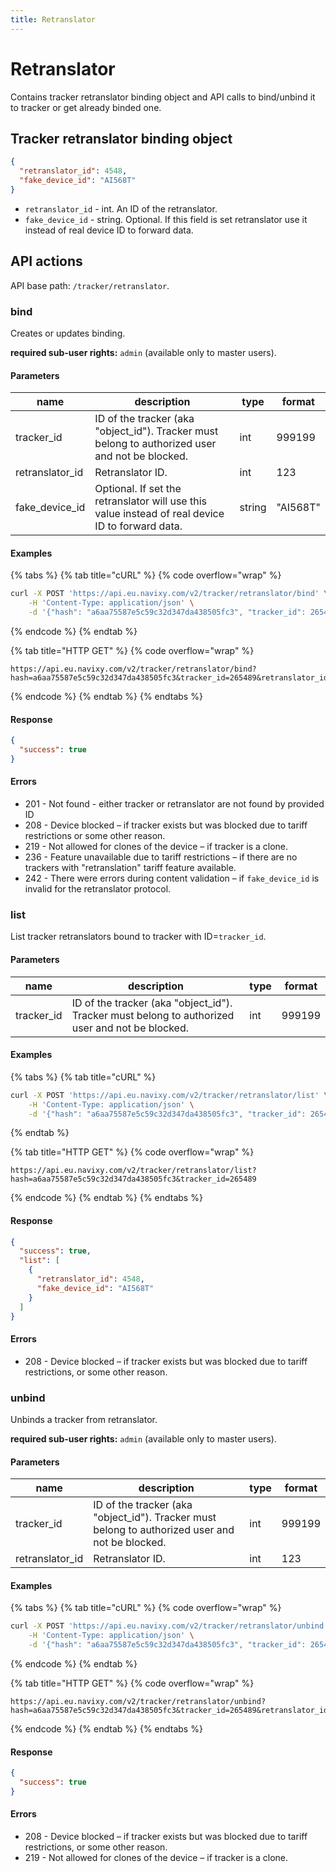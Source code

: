 ```yaml
---
title: Retranslator
---
```


# Retranslator

Contains tracker retranslator binding object and API calls to bind/unbind it to tracker or get already binded one.

## Tracker retranslator binding object

```json
{
  "retranslator_id": 4548,
  "fake_device_id": "AI568T"
}
```

* `retranslator_id` - int. An ID of the retranslator.
* `fake_device_id` - string. Optional. If this field is set retranslator use it instead of real device ID to forward data.

## API actions

API base path: `/tracker/retranslator`.

### bind

Creates or updates binding.

**required sub-user rights:** `admin` (available only to master users).

#### Parameters

| name             | description                                                                                      | type   | format   |
| ---------------- | ------------------------------------------------------------------------------------------------ | ------ | -------- |
| tracker\_id      | ID of the tracker (aka "object\_id"). Tracker must belong to authorized user and not be blocked. | int    | 999199   |
| retranslator\_id | Retranslator ID.                                                                                 | int    | 123      |
| fake\_device\_id | Optional. If set the retranslator will use this value instead of real device ID to forward data. | string | "AI568T" |

#### Examples

{% tabs %}
{% tab title="cURL" %}
{% code overflow="wrap" %}
```sh
curl -X POST 'https://api.eu.navixy.com/v2/tracker/retranslator/bind' \
    -H 'Content-Type: application/json' \
    -d '{"hash": "a6aa75587e5c59c32d347da438505fc3", "tracker_id": 265489, "retranslator_id": 123}'
```
{% endcode %}
{% endtab %}

{% tab title="HTTP GET" %}
{% code overflow="wrap" %}
```http
https://api.eu.navixy.com/v2/tracker/retranslator/bind?hash=a6aa75587e5c59c32d347da438505fc3&tracker_id=265489&retranslator_id=123
```
{% endcode %}
{% endtab %}
{% endtabs %}

#### Response

```json
{
  "success": true
}
```

#### Errors

* 201 - Not found - either tracker or retranslator are not found by provided ID
* 208 - Device blocked – if tracker exists but was blocked due to tariff restrictions or some other reason.
* 219 - Not allowed for clones of the device – if tracker is a clone.
* 236 - Feature unavailable due to tariff restrictions – if there are no trackers with "retranslation" tariff feature available.
* 242 - There were errors during content validation – if `fake_device_id` is invalid for the retranslator protocol.

### list

List tracker retranslators bound to tracker with ID=`tracker_id`.

#### Parameters

| name        | description                                                                                      | type | format |
| ----------- | ------------------------------------------------------------------------------------------------ | ---- | ------ |
| tracker\_id | ID of the tracker (aka "object\_id"). Tracker must belong to authorized user and not be blocked. | int  | 999199 |

#### Examples

{% tabs %}
{% tab title="cURL" %}
```sh
curl -X POST 'https://api.eu.navixy.com/v2/tracker/retranslator/list' \
    -H 'Content-Type: application/json' \
    -d '{"hash": "a6aa75587e5c59c32d347da438505fc3", "tracker_id": 265489}'
```
{% endtab %}

{% tab title="HTTP GET" %}
{% code overflow="wrap" %}
```http
https://api.eu.navixy.com/v2/tracker/retranslator/list?hash=a6aa75587e5c59c32d347da438505fc3&tracker_id=265489
```
{% endcode %}
{% endtab %}
{% endtabs %}

#### Response

```json
{
  "success": true,
  "list": [
    {
      "retranslator_id": 4548,
      "fake_device_id": "AI568T"
    }
  ]
}
```

#### Errors

* 208 - Device blocked – if tracker exists but was blocked due to tariff restrictions, or some other reason.

### unbind

Unbinds a tracker from retranslator.

**required sub-user rights:** `admin` (available only to master users).

#### Parameters

| name             | description                                                                                      | type | format |
| ---------------- | ------------------------------------------------------------------------------------------------ | ---- | ------ |
| tracker\_id      | ID of the tracker (aka "object\_id"). Tracker must belong to authorized user and not be blocked. | int  | 999199 |
| retranslator\_id | Retranslator ID.                                                                                 | int  | 123    |

#### Examples

{% tabs %}
{% tab title="cURL" %}
{% code overflow="wrap" %}
```sh
curl -X POST 'https://api.eu.navixy.com/v2/tracker/retranslator/unbind' \
    -H 'Content-Type: application/json' \
    -d '{"hash": "a6aa75587e5c59c32d347da438505fc3", "tracker_id": 265489, "retranslator_id": 123}'
```
{% endcode %}
{% endtab %}

{% tab title="HTTP GET" %}
{% code overflow="wrap" %}
```http
https://api.eu.navixy.com/v2/tracker/retranslator/unbind?hash=a6aa75587e5c59c32d347da438505fc3&tracker_id=265489&retranslator_id=123
```
{% endcode %}
{% endtab %}
{% endtabs %}

#### Response

```json
{
  "success": true
}
```

#### Errors

* 208 - Device blocked – if tracker exists but was blocked due to tariff restrictions, or some other reason.
* 219 - Not allowed for clones of the device – if tracker is a clone.
